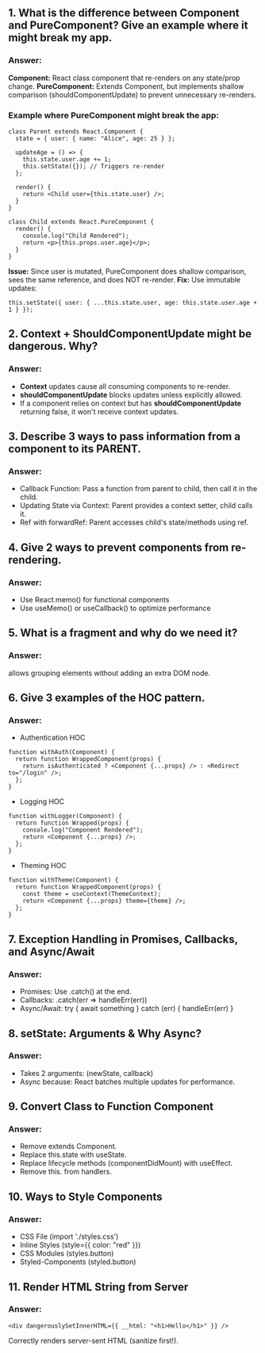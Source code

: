 ## 1. What is the difference between Component and PureComponent? Give an example where it might break my app.
### Answer:
**Component:** React class component that re-renders on any state/prop change.
**PureComponent:** Extends Component, but implements shallow comparison (shouldComponentUpdate) to prevent unnecessary re-renders.
### Example where PureComponent might break the app:
```
class Parent extends React.Component {
  state = { user: { name: "Alice", age: 25 } };

  updateAge = () => {
    this.state.user.age += 1;
    this.setState({}); // Triggers re-render
  };

  render() {
    return <Child user={this.state.user} />;
  }
}

class Child extends React.PureComponent {
  render() {
    console.log("Child Rendered");
    return <p>{this.props.user.age}</p>;
  }
}
```
**Issue:** Since user is mutated, PureComponent does shallow comparison, sees the same reference, and does NOT re-render.
**Fix:** Use immutable updates:
```
this.setState({ user: { ...this.state.user, age: this.state.user.age + 1 } });
```

## 2. Context + ShouldComponentUpdate might be dangerous. Why?
### Answer:
- **Context** updates cause all consuming components to re-render.
- **shouldComponentUpdate** blocks updates unless explicitly allowed.
- If a component relies on context but has **shouldComponentUpdate** returning false, it won't receive context updates.

## 3. Describe 3 ways to pass information from a component to its PARENT.
### Answer:

- Callback Function:  Pass a function from parent to child, then call it in the child.
- Updating State via Context: Parent provides a context setter, child calls it.
- Ref with forwardRef: Parent accesses child's state/methods using ref.

## 4. Give 2 ways to prevent components from re-rendering.
### Answer:

- Use React.memo() for functional components
- Use useMemo() or useCallback() to optimize performance

## 5. What is a fragment and why do we need it?
### Answer:

<Fragment> allows grouping elements without adding an extra DOM node.

## 6. Give 3 examples of the HOC pattern.
### Answer:

- Authentication HOC
```
function withAuth(Component) {
  return function WrappedComponent(props) {
    return isAuthenticated ? <Component {...props} /> : <Redirect to="/login" />;
  };
}
```
- Logging HOC
```
function withLogger(Component) {
  return function Wrapped(props) {
    console.log("Component Rendered");
    return <Component {...props} />;
  };
}
```
- Theming HOC
```
function withTheme(Component) {
  return function WrappedComponent(props) {
    const theme = useContext(ThemeContext);
    return <Component {...props} theme={theme} />;
  };
}
```

## 7. Exception Handling in Promises, Callbacks, and Async/Await
### Answer:

- Promises: Use .catch() at the end.
- Callbacks: .catch(err => handleErr(err))
- Async/Await: try { await something } catch (err) { handleErr(err) }

## 8. setState: Arguments & Why Async?
### Answer:

- Takes 2 arguments: (newState, callback)
- Async because: React batches multiple updates for performance.

## 9. Convert Class to Function Component
### Answer:

- Remove extends Component.
- Replace this.state with useState.
- Replace lifecycle methods (componentDidMount) with useEffect.
- Remove this. from handlers.

## 10. Ways to Style Components
### Answer:

- CSS File (import './styles.css')
- Inline Styles (style={{ color: "red" }})
- CSS Modules (styles.button)
- Styled-Components (styled.button)

## 11. Render HTML String from Server
### Answer:

```
<div dangerouslySetInnerHTML={{ __html: "<h1>Hello</h1>" }} />
```
Correctly renders server-sent HTML (sanitize first!).